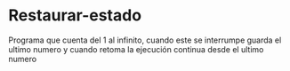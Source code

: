 # Restaurar-estado
Programa que cuenta del 1 al infinito, cuando este se interrumpe guarda el ultimo numero y cuando retoma la ejecución continua desde el ultimo numero
